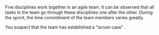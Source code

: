 Five disciplines work together in an agile team. It can be observed that all tasks in the team go through these disciplines one after the other. During the sprint, the time commitment of the team members varies greatly.

You suspect that the team has established a &quot;scrum case&quot; .
